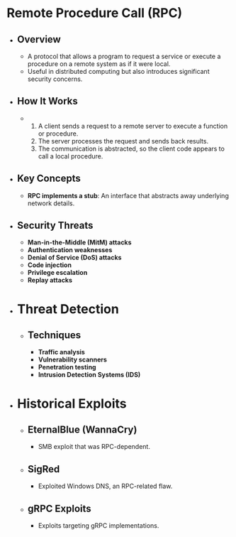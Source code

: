 # Remote Procedure Call (RPC)
- ## Overview
	- A protocol that allows a program to request a service or execute a procedure on a remote system as if it were local.
	- Useful in distributed computing but also introduces significant security concerns.
- ## How It Works
	- 1. A client sends a request to a remote server to execute a function or procedure.
	  2. The server processes the request and sends back results.
	  3. The communication is abstracted, so the client code appears to call a local procedure.
- ## Key Concepts
	- **RPC implements a stub**: An interface that abstracts away underlying network details.
- ## Security Threats
	- **Man-in-the-Middle (MitM) attacks**
	- **Authentication weaknesses**
	- **Denial of Service (DoS) attacks**
	- **Code injection**
	- **Privilege escalation**
	- **Replay attacks**
- # Threat Detection
	- ## Techniques
		- **Traffic analysis**
		- **Vulnerability scanners**
		- **Penetration testing**
		- **Intrusion Detection Systems (IDS)**
- # Historical Exploits
	- ## EternalBlue (WannaCry)
		- SMB exploit that was RPC-dependent.
	- ## SigRed
		- Exploited Windows DNS, an RPC-related flaw.
	- ## gRPC Exploits
		- Exploits targeting gRPC implementations.